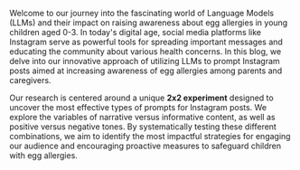 Welcome to our journey into the fascinating world of Language Models (LLMs) and their impact on raising awareness about egg allergies in young children aged 0-3. In today's digital age, social media platforms like Instagram serve as powerful tools for spreading important messages and educating the community about various health concerns. In this blog, we delve into our innovative approach of utilizing LLMs to prompt Instagram posts aimed at increasing awareness of egg allergies among parents and caregivers.

Our research is centered around a unique **2x2 experiment** designed to uncover the most effective types of prompts for Instagram posts. We explore the variables of narrative versus informative content, as well as positive versus negative tones. By systematically testing these different combinations, we aim to identify the most impactful strategies for engaging our audience and encouraging proactive measures to safeguard children with egg allergies.
